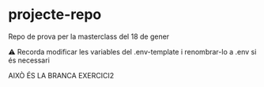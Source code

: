 # projecte-repo

Repo de prova per la masterclass del 18 de gener

⚠ Recorda modificar les variables del .env-template i renombrar-lo a .env si és necessari

AIXÒ ÉS LA BRANCA EXERCICI2